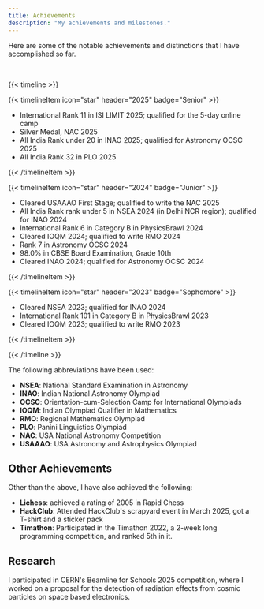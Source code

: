 ```yaml
---
title: Achievements
description: "My achievements and milestones."
---
```


Here are some of the notable achievements and distinctions that I have accomplished so far.

<br>

{{< timeline >}}

{{< timelineItem icon="star" header="2025" badge="Senior" >}}
<ul>
    <li>International Rank 11 in ISI LIMIT 2025; qualified for the 5-day online camp</li>
    <li>Silver Medal, NAC 2025</li>
    <li>All India Rank under 20 in INAO 2025; qualified for Astronomy OCSC 2025</li>
    <li>All India Rank 32 in PLO 2025</li>
</ul>
{{< /timelineItem >}}

{{< timelineItem icon="star" header="2024" badge="Junior" >}}
<ul>
    <li>Cleared USAAAO First Stage; qualified to write the NAC 2025</li>
    <li>All India Rank rank under 5 in NSEA 2024 (in Delhi NCR region); qualified for INAO 2024</li>
    <li>International Rank 6 in Category B in PhysicsBrawl 2024</li>
    <li>Cleared IOQM 2024; qualified to write RMO 2024</li>
    <li>Rank 7 in Astronomy OCSC 2024</li>
    <li>98.0% in CBSE Board Examination, Grade 10th</li>
    <li>Cleared INAO 2024; qualified for Astronomy OCSC 2024</li>
</ul>
{{< /timelineItem >}}

{{< timelineItem icon="star" header="2023" badge="Sophomore" >}}
<ul>
    <li>Cleared NSEA 2023; qualified for INAO 2024</li>
    <li>International Rank 101 in Category B in PhysicsBrawl 2023</li>
    <li>Cleared IOQM 2023; qualified to write RMO 2023</li>
</ul>
{{< /timelineItem >}}

{{< /timeline >}}

The following abbreviations have been used:

- **NSEA**: National Standard Examination in Astronomy
- **INAO**: Indian National Astronomy Olympiad
- **OCSC**: Orientation-cum-Selection Camp for International Olympiads
- **IOQM**: Indian Olympiad Qualifier in Mathematics
- **RMO**: Regional Mathematics Olympiad
- **PLO**: Panini Linguistics Olympiad
- **NAC**: USA National Astronomy Competition
- **USAAAO**: USA Astronomy and Astrophysics Olympiad

## Other Achievements

Other than the above, I have also achieved the following:

- **Lichess**: achieved a rating of 2005 in Rapid Chess
- **HackClub**: Attended HackClub's scrapyard event in March 2025, got a T-shirt and a sticker pack
- **Timathon**: Participated in the Timathon 2022, a 2-week long programming competition, and ranked 5th in it.

## Research

I participated in CERN's Beamline for Schools 2025 competition, where I worked on a proposal for the detection of radiation effects from cosmic particles on space based electronics.
